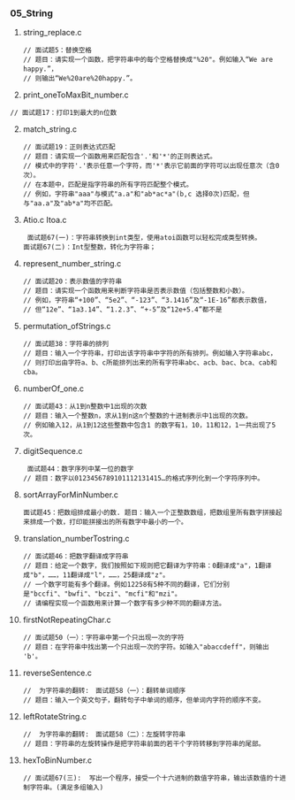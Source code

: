 ### 05_String

1. string_replace.c

   ```
   // 面试题5：替换空格
   // 题目：请实现一个函数，把字符串中的每个空格替换成"%20"。例如输入“We are happy.”，
   // 则输出“We%20are%20happy.”。
   ```

2.  print_oneToMaxBit_number.c

   ```
   // 面试题17：打印1到最大的n位数
   ```


2. match_string.c

   ```
   // 面试题19：正则表达式匹配
   // 题目：请实现一个函数用来匹配包含'.'和'*'的正则表达式。
   // 模式中的字符'.'表示任意一个字符，而'*'表示它前面的字符可以出现任意次（含0次）。
   // 在本题中，匹配是指字符串的所有字符匹配整个模式。
   // 例如，字符串"aaa"与模式"a.a"和"ab*ac*a"(b,c 选择0次)匹配，但与"aa.a"及"ab*a"均不匹配。
   ```

3. Atio.c  Itoa.c

   ```
    面试题67(一)：字符串转换到int类型，使用atoi函数可以轻松完成类型转换。 
   面试题67(二)：Int型整数，转化为字符串；
   ```

4. represent_number_string.c

   ```
   // 面试题20：表示数值的字符串
   // 题目：请实现一个函数用来判断字符串是否表示数值（包括整数和小数）。
   // 例如，字符串“+100”、“5e2”、“-123”、“3.1416”及“-1E-16”都表示数值，
   // 但“12e”、“1a3.14”、“1.2.3”、“+-5”及“12e+5.4”都不是
   ```

5. permutation_ofStrings.c

   ```
   // 面试题38：字符串的排列
   // 题目：输入一个字符串，打印出该字符串中字符的所有排列。例如输入字符串abc，
   // 则打印出由字符a、b、c所能排列出来的所有字符串abc、acb、bac、bca、cab和cba。
   ```

6. numberOf_one.c

   ```
   // 面试题43：从1到n整数中1出现的次数
   // 题目：输入一个整数n，求从1到n这n个整数的十进制表示中1出现的次数。
   // 例如输入12，从1到12这些整数中包含1 的数字有1，10，11和12，1一共出现了5次。
   ```

7. digitSequence.c

   ```
    面试题44：数字序列中某一位的数字
   // 题目：数字以0123456789101112131415…的格式序列化到一个字符序列中。
   ```

8. sortArrayForMinNumber.c

   ```
   面试题45：把数组排成最小的数. 题目：输入一个正整数数组，把数组里所有数字拼接起来排成一个数，打印能拼接出的所有数字中最小的一个。
   ```

9. translation_numberTostring.c

   ```
   // 面试题46：把数字翻译成字符串
   // 题目：给定一个数字，我们按照如下规则把它翻译为字符串：0翻译成"a"，1翻译成"b"，……，11翻译成"l"，……，25翻译成"z"。
   // 一个数字可能有多个翻译。例如12258有5种不同的翻译，它们分别是"bccfi"、"bwfi"、"bczi"、"mcfi"和"mzi"。
   // 请编程实现一个函数用来计算一个数字有多少种不同的翻译方法。
   ```

10. firstNotRepeatingChar.c

    ```
    // 面试题50（一）：字符串中第一个只出现一次的字符
    // 题目：在字符串中找出第一个只出现一次的字符。如输入"abaccdeff"，则输出 'b'。
    ```
11. reverseSentence.c

    ```
    //  为字符串的翻转:　面试题58（一）：翻转单词顺序
    // 题目：输入一个英文句子，翻转句子中单词的顺序，但单词内字符的顺序不变。
    ```
12. leftRotateString.c

    ```
    //  为字符串的翻转:　面试题58（二）：左旋转字符串
    // 题目：字符串的左旋转操作是把字符串前面的若干个字符转移到字符串的尾部。
    ```
  
13. hexToBinNumber.c

    ```
    // 面试题67(三):  写出一个程序，接受一个十六进制的数值字符串，输出该数值的十进制字符串。(满足多组输入)    
    ```
